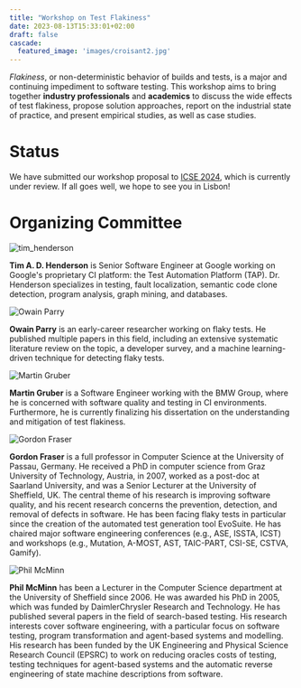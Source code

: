 ```yaml
---
title: "Workshop on Test Flakiness"
date: 2023-08-13T15:33:01+02:00
draft: false
cascade:
  featured_image: 'images/croisant2.jpg'
---
```


*Flakiness*, or non-deterministic behavior of builds and tests, is a major and continuing impediment to software testing.
This workshop aims to bring together **industry professionals** and **academics** to discuss the wide effects of test flakiness, propose solution approaches, report on the industrial state of practice, and present empirical studies, as well as case studies.

# Status

We have submitted our workshop proposal to [ICSE 2024](https://conf.researchr.org/home/icse-2024), which is currently under review.
If all goes well, we hope to see you in Lisbon!


# Organizing Committee

![tim_henderson](images/tim_henderson.jpg)

**Tim A. D. Henderson** is Senior Software Engineer at Google working on Google's proprietary CI platform: the Test Automation Platform (TAP).
Dr. Henderson specializes in testing, fault localization, semantic code clone detection, program analysis, graph mining, and databases.
<!-- Dr. Henderson received a Ph.D. at Case Western Reserve University and was advised by Dr. Andy Podgurksi. -->
<!-- Previous service includes: Track Chair for ICST 2022 Industry Track, organizing multiple instances of the CI/CD Industry Workshop (CCIW) at ICST (2020, 2021, 2023), and serving on the PC for AST 2022, and ICST 2019 (Tools and Demos). -->
<!-- Additionally, Dr. Henderson hosts the Google Journal Club which provides opportunities for the academic and industry testing communities to discuss recent work in Software Engineering. -->

![Owain Parry](images/owain_parry.jpg)

**Owain Parry** is an early-career researcher working on flaky tests.
He published multiple papers in this field, including an extensive systematic literature review on the topic, a developer survey, and a machine learning-driven technique for detecting flaky tests.
<!-- Owain has served several times as a reviewer for Software Testing, Verification Reliability, a top journal in the field of software testing. He has also served as a student volunteer at ICSE 2022, ICST 2023, and as a session chair at AST 2022. -->

![Martin Gruber](images/martin_gruber.jpg)

**Martin Gruber** is a Software Engineer working with the BMW Group, where he is concerned with software quality and testing in CI environments.
Furthermore, he is currently finalizing his dissertation on the understanding and mitigation of test flakiness.
<!-- Furthermore, he is finishing up his dissertation (4th year PhD candidate), which he is planning to submit until the end of this year. -->
<!-- His research is concerned with the understanding and mitigation of test flakiness, on which he published multiple papers in well-known conferences. -->
<!-- He is supervised by professor Gordon Fraser, who holds the Chair for Software Engineering 2 at the University of Passau. -->


![Gordon Fraser](images/gordon_fraser.jpg)

**Gordon Fraser** is a full professor in Computer Science at the University of Passau, Germany. He received a PhD in computer science from Graz University of Technology, Austria, in 2007, worked as a post-doc at Saarland University, and was a Senior Lecturer at the University of Sheffield, UK. The central theme of his research is improving software quality, and his recent research concerns the prevention, detection, and removal of defects in software. He has been facing flaky tests in particular since the creation of the automated test generation tool EvoSuite. He has chaired major software engineering conferences (e.g., ASE, ISSTA, ICST) and workshops (e.g., Mutation, A-MOST, AST, TAIC-PART, CSI-SE, CSTVA, Gamify).



![Phil McMinn](images/phil_mcminn.jpeg)

**Phil McMinn** has been a Lecturer in the Computer Science department at the University of Sheffield since 2006. He was awarded his PhD in 2005, which was funded by DaimlerChrysler Research and Technology. He has published several papers in the field of search-based testing.
His research interests cover software engineering, with a particular focus on software testing, program transformation and agent-based systems and modelling. His research has been funded by the UK Engineering and Physical Science Research Council (EPSRC) to work on reducing oracles costs of testing, testing techniques for agent-based systems and the automatic reverse engineering of state machine descriptions from software.

